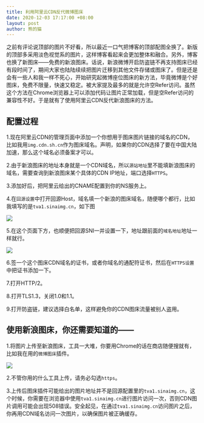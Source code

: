 ```yaml
---
title: 利用阿里云CDN反代微博图床
date: 2020-12-03 17:17:00 +08:00
layout: post
author: 熊的猫
---
```


之前有评论说顶部的图片不好看，所以最近一口气把博客的顶部配图全换了。新版的顶部多采用淡色视觉系的图片，这样博客看起来会更加整体和融合。另外，博客也换了新图床——免费的新浪图床。话说，新浪微博开启防盗链不再支持图床已经有段时间了，期间大家也陆陆续续把图片迁移到其他文件存储或图床了。但是还是会有一些人和我一样不死心，开始研究起微博座位图床的新方法，毕竟微博是个好图床，免费不限量，快速又稳定。被大家提及最多的就是允许空Refer访问。虽然这个方法在Chrome浏览器上可以添加代码让图片正常加载，但是空Refer访问的兼容性不好。于是就有了使用阿里云CDN反代新浪图床的方法。

## 配置过程

1.现在阿里云CDN的管理页面中添加一个你想用于图床图片链接的域名的CDN，比如我用`img.cdn.sh.cn`作为图床域名。声明，如果你的CDN选择了要在中国大陆加速，那么这个域名必须备案才可以。

2.由于新浪图床的地址本身就是一个CDN域名，所以`源站地址`里不能填新浪图床的域名，需要查询到新浪图床某个具体的CDN IP地址，端口选择`HTTPS`。

3.添加好后，把阿里云给出的CNAME配置到你的NS服务上。

4.在`回源设置`中打开回源Host，域名填一个新浪的图床域名，随便哪个都行，比如我填写的是`tva1.sinaimg.cn`，如下图

![](https://cdn.sh.cn/album/20201203-1.jpg)

5.在这个页面下方，也顺便把回源SNI一并设置一下，地址跟前面的`域名地址`地址一样就行。

![](https://cdn.sh.cn/album/20201203-2.jpg)

6.签一个这个图床CDN域名的证书，或者你域名的通配符证书，然后在`HTTPS设置`中把证书添加一下。

7.打开HTTP/2。

8.打开TLS1.3，关闭1.0和1.1。

9.打开防盗链，建议选择白名单，这样避免你的CDN图床流量被别人盗用。

## 使用新浪图床，你还需要知道的——

1.将图片上传至新浪图床，工具一大堆，你要用Chrome的话在商店随便搜就有，比如我在用的`微博图床`插件。

![](https://cdn.sh.cn/album/20201203-3.jpg)

2.不管你用的什么工具上传，请务必勾选`https`。

3.上传后图床插件可能给出的图片地址并不是回源配置里的`tva1.sinaimg.cn`，这个时候，你需要在浏览器中使用`tva1.sinaimg.cn`进行图片访问一次，否则CDN图片调用可能会出现508错误。安全起见，在通过`tva1.sinaimg.cn`访问图片之后，你再用CDN域名访问一次图片，以确保图片被正确缓存。